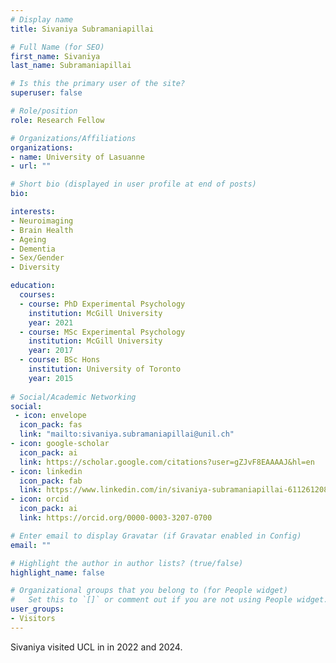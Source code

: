 ```yaml
---
# Display name
title: Sivaniya Subramaniapillai

# Full Name (for SEO)
first_name: Sivaniya
last_name: Subramaniapillai

# Is this the primary user of the site?
superuser: false

# Role/position
role: Research Fellow

# Organizations/Affiliations
organizations:
- name: University of Lasuanne
- url: ""

# Short bio (displayed in user profile at end of posts)
bio: 

interests:
- Neuroimaging
- Brain Health
- Ageing
- Dementia
- Sex/Gender
- Diversity

education:
  courses:
  - course: PhD Experimental Psychology
    institution: McGill University
    year: 2021
  - course: MSc Experimental Psychology
    institution: McGill University
    year: 2017
  - course: BSc Hons
    institution: University of Toronto
    year: 2015
  
# Social/Academic Networking
social:
 - icon: envelope
  icon_pack: fas
  link: "mailto:sivaniya.subramaniapillai@unil.ch"
- icon: google-scholar
  icon_pack: ai
  link: https://scholar.google.com/citations?user=gZJvF8EAAAAJ&hl=en 
- icon: linkedin
  icon_pack: fab
  link: https://www.linkedin.com/in/sivaniya-subramaniapillai-611261208/
- icon: orcid
  icon_pack: ai
  link: https://orcid.org/0000-0003-3207-0700

# Enter email to display Gravatar (if Gravatar enabled in Config)
email: ""

# Highlight the author in author lists? (true/false)
highlight_name: false

# Organizational groups that you belong to (for People widget)
#   Set this to `[]` or comment out if you are not using People widget.
user_groups:
- Visitors
---
```


Sivaniya visited UCL in in 2022 and 2024.
